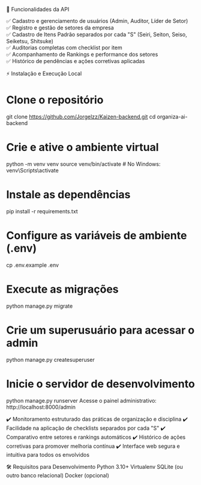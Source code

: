 🚀 Funcionalidades da API

✅ Cadastro e gerenciamento de usuários (Admin, Auditor, Líder de Setor)  
✅ Registro e gestão de setores da empresa  
✅ Cadastro de Itens Padrão separados por cada "S" (Seiri, Seiton, Seiso, Seiketsu, Shitsuke)  
✅ Auditorias completas com checklist por item  
✅ Acompanhamento de Rankings e performance dos setores  
✅ Histórico de pendências e ações corretivas aplicadas  

⚡ Instalação e Execução Local
# Clone o repositório
git clone https://github.com/Jorgelzz/Kaizen-backend.git
cd organiza-ai-backend
# Crie e ative o ambiente virtual
python -m venv venv
source venv/bin/activate  # No Windows: venv\Scripts\activate
# Instale as dependências
pip install -r requirements.txt
# Configure as variáveis de ambiente (.env)
cp .env.example .env
# Execute as migrações
python manage.py migrate

# Crie um superusuário para acessar o admin
python manage.py createsuperuser

# Inicie o servidor de desenvolvimento
python manage.py runserver
Acesse o painel administrativo: http://localhost:8000/admin


✔️ Monitoramento estruturado das práticas de organização e disciplina
✔️ Facilidade na aplicação de checklists separados por cada "S"
✔️ Comparativo entre setores e rankings automáticos
✔️ Histórico de ações corretivas para promover melhoria contínua
✔️ Interface web segura e intuitiva para todos os envolvidos

🛠️ Requisitos para Desenvolvimento
Python 3.10+
Virtualenv
SQLite (ou outro banco relacional)
Docker (opcional)
